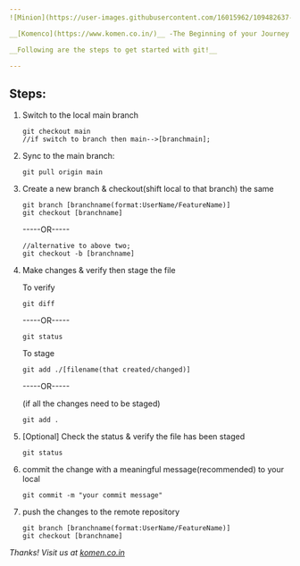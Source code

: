 ```yaml
---
![Minion](https://user-images.githubusercontent.com/16015962/109482637-3e194200-7aa4-11eb-920e-0dc7aa891e1b.png)

__[Komenco](https://www.komen.co.in/)__ -The Beginning of your Journey

__Following are the steps to get started with git!__

---
```

## Steps:

 1. Switch to the local main branch
    ```
    git checkout main
    //if switch to branch then main-->[branchmain];
    ```


2. Sync to the main branch:
    ```
    git pull origin main
    ```

3. Create a new branch & checkout(shift local to that branch) the same

    ``` 
    git branch [branchname(format:UserName/FeatureName)]
    git checkout [branchname]
    ```
    -----OR-----
                        
    ```
    //alternative to above two;
    git checkout -b [branchname]
    ```


4. Make changes & verify then stage the file
 
    To verify
    ``` 
    git diff
    ```
    -----OR-----
                        
    ```
    git status
    ``` 
    To stage
    ``` 
    git add ./[filename(that created/changed)]
    ```
    -----OR-----
                        
    (if all the changes need to be staged)
    ```
    git add . 
    ```
5. [Optional] Check the status & verify the file has been staged

    ``` 
    git status
    ```

6. commit the change with a meaningful message(recommended) to your local
    ``` 
    git commit -m "your commit message"
    ```
7. push the changes to the remote repository
    ``` 
    git branch [branchname(format:UserName/FeatureName)]
    git checkout [branchname]
    ```


*Thanks!  Visit us at [komen.co.in](https://www.komen.co.in/)*
